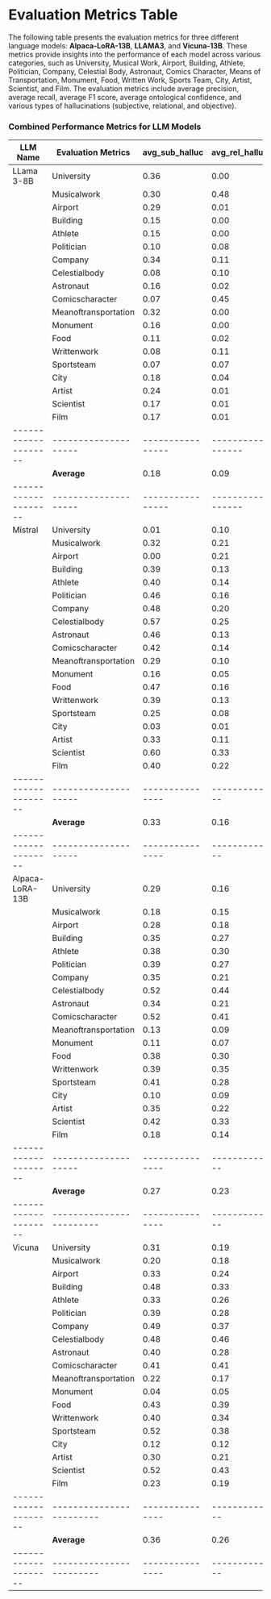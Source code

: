 # Evaluation Metrics Table

The following table presents the evaluation metrics for three different language models: **Alpaca-LoRA-13B**, **LLAMA3**, and **Vicuna-13B**. These metrics provide insights into the performance of each model across various categories, such as University, Musical Work, Airport, Building, Athlete, Politician, Company, Celestial Body, Astronaut, Comics Character, Means of Transportation, Monument, Food, Written Work, Sports Team, City, Artist, Scientist, and Film. The evaluation metrics include average precision, average recall, average F1 score, average ontological confidence, and various types of hallucinations (subjective, relational, and objective).

### Combined Performance Metrics for LLM Models
| LLM Name           | Evaluation Metrics | avg_sub_halluc | avg_rel_halluc | avg_obj_halluc |
|--------------------|--------------------|----------------|----------------|----------------|
|LLama 3-8B          | University         | 0.36           | 0.00           | 0.06           |
|                    | Musicalwork        | 0.30           | 0.48           | 0.29           |
|                    | Airport            | 0.29           | 0.01           | 0.15           |
|                    | Building           | 0.15           | 0.00           | 0.13           |
|                    | Athlete            | 0.15           | 0.00           | 0.14           |
|                    | Politician         | 0.10           | 0.08           | 0.20           |
|                    | Company            | 0.34           | 0.11           | 0.36           |
|                    | Celestialbody      | 0.08           | 0.10           | 0.42           |
|                    | Astronaut          | 0.16           | 0.02           | 0.46           |
|                    | Comicscharacter    | 0.07           | 0.45           | 0.16           |
|                    | Meanoftransportation| 0.32           | 0.00           | 0.22           |
|                    | Monument           | 0.16           | 0.00           | 0.15           |
|                    | Food               | 0.11           | 0.02           | 0.10           |
|                    | Writtenwork        | 0.08           | 0.11           | 0.33           |
|                    | Sportsteam         | 0.07           | 0.07           | 0.12           |
|                    | City               | 0.18           | 0.04           | 0.66           |
|                    | Artist             | 0.24           | 0.01           | 0.08           |
|                    | Scientist          | 0.17           | 0.01           | 0.25           |
|                    | Film               | 0.17           | 0.01           | 0.18           |
|--------------------|--------------------|----------------|----------------|----------------|
|                    | **Average**        | 0.18           | 0.09           | 0.24           |
|--------------------|--------------------|----------------|----------------|----------------|
| Mistral            | University         | 0.01           | 0.10           | 0.03           |
|                    | Musicalwork        | 0.32           | 0.21           | 0.24          |
|                    | Airport            | 0.00           | 0.21           | 0.16          |
|                    | Building           | 0.39          | 0.13       | 0.19   | 0.87         | 0.04           | 0.13           | 0.13          |
|                    | Athlete            | 0.40          | 0.14       | 0.21   | 0.90         | 0.02           | 0.10           | 0.21          |
|                    | Politician         | 0.46          | 0.16       | 0.23   | 0.91         | 0.02           | 0.09           | 0.18          |
|                    | Company            | 0.48          | 0.20       | 0.27   | 0.76         | 0.11           | 0.24           | 0.29          |
|                    | Celestialbody      | 0.57          | 0.25       | 0.33   | 0.92         | 0.01           | 0.08           | 0.43          |
|                    | Astronaut          | 0.46          | 0.13       | 0.20   | 0.90         | 0.01           | 0.10           | 0.53          |
|                    | Comicscharacter    | 0.42          | 0.14       | 0.21   | 0.92         | 0.58           | 0.08           | 0.14          |
|                    | Meanoftransportation | 0.29        | 0.10       | 0.14   | 0.78         | 0.03           | 0.22           | 0.30          |
|                    | Monument           | 0.16          | 0.05       | 0.08   | 1.00         | 0.00           | 0.00           | 0.00          |
|                    | Food               | 0.47          | 0.16       | 0.24   | 0.94         | 0.03           | 0.06           | 0.07          |
|                    | Writtenwork        | 0.39          | 0.13       | 0.20   | 0.97         | 0.03           | 0.08           | 0.26          |
|                    | Sportsteam         | 0.25          | 0.08       | 0.12   | 0.88         | 0.04           | 0.15           | 0.19          |
|                    | City               | 0.03          | 0.01       | 0.01   | 0.89         | 0.03           | 0.11           | 0.42          |
|                    | Artist             | 0.33          | 0.11       | 0.17   | 0.78         | 0.00           | 0.22           | 0.10          |
|                    | Scientist          | 0.60          | 0.33       | 0.39   | 0.82         | 0.02           | 0.18           | 0.32          |
|                    | Film               | 0.40          | 0.22       | 0.26   | 0.84         | 0.04           | 0.16           | 0.27          |
|--------------------|--------------------|---------------|------------|--------|--------------|----------------|----------------|---------------|
|                    | **Average**        | 0.33          | 0.16       | 0.20   | 0.81         | 0.07           | 0.16           | 0.19          |
|--------------------|--------------------|---------------|------------|--------|--------------|-----------------|----------------|---------------|
| Alpaca-LoRA-13B    | University         | 0.29          | 0.16       | 0.20   | 0.89         | 0.13           | 0.11           | 0.26          |
|                    | Musicalwork        | 0.18          | 0.15       | 0.15   | 0.85         | 0.32           | 0.15           | 0.33          |
|                    | Airport            | 0.28          | 0.18       | 0.20   | 0.94         | 0.12           | 0.06           | 0.45          |
|                    | Building           | 0.35          | 0.27       | 0.29   | 0.93         | 0.17           | 0.07           | 0.32          |
|                    | Athlete            | 0.38          | 0.30       | 0.32   | 0.94         | 0.11           | 0.06           | 0.27          |
|                    | Politician         | 0.39          | 0.27       | 0.30   | 0.92         | 0.15           | 0.08           | 0.38          |
|                    | Company            | 0.35          | 0.21       | 0.25   | 0.95         | 0.17           | 0.05           | 0.44          |
|                    | Celestialbody      | 0.52          | 0.44       | 0.47   | 0.96         | 0.12           | 0.04           | 0.49          |
|                    | Astronaut          | 0.34          | 0.21       | 0.25   | 0.87         | 0.08           | 0.13           | 0.58          |
|                    | Comicscharacter    | 0.52          | 0.41       | 0.45   | 0.93         | 0.62           | 0.07           | 0.42          |
|                    | Meanoftransportation | 0.13        | 0.09       | 0.10   | 0.97         | 0.18           | 0.03           | 0.36          |
|                    | Monument           | 0.11          | 0.07       | 0.08   | 0.97         | 0.13           | 0.03           | 0.31          |
|                    | Food               | 0.38          | 0.30       | 0.31   | 0.92         | 0.12           | 0.08           | 0.26          |
|                    | Writtenwork        | 0.39          | 0.35       | 0.36   | 0.90         | 0.20           | 0.10           | 0.50          |
|                    | Sportsteam         | 0.41          | 0.28       | 0.31   | 0.90         | 0.11           | 0.10           | 0.24          |
|                    | City               | 0.10          | 0.09       | 0.09   | 0.96         | 0.07           | 0.04           | 0.68          |
|                    | Artist             | 0.35          | 0.22       | 0.26   | 0.83         | 0.07           | 0.17           | 0.26          |
|                    | Scientist          | 0.42          | 0.33       | 0.34   | 0.92         | 0.14           | 0.08           | 0.43          |
|                    | Film               | 0.18          | 0.14       | 0.15   | 0.82         | 0.08           | 0.18           | 0.33          |
|--------------------|--------------------|---------------|------------|--------|--------------|----------------|----------------|----------------|
|                    | **Average**        | 0.27          | 0.23       | 0.25   | 0.91         | 0.16           | 0.17           | 0.23          |
|--------------------|------------------------|---------------|------------|--------|---------------|----------------|----------------|----------------|
| Vicuna             | University             | 0.31          | 0.19       | 0.23   | 0.92          | 0.11           | 0.08           | 0.21           |
|                    | Musicalwork            | 0.20          | 0.18       | 0.18   | 0.89          | 0.32           | 0.11           | 0.27           |
|                    | Airport                | 0.33          | 0.24       | 0.27   | 0.92          | 0.03           | 0.08           | 0.27           |
|                    | Building               | 0.48          | 0.33       | 0.38   | 0.98          | 0.02           | 0.02           | 0.22           |
|                    | Athlete                | 0.33          | 0.26       | 0.29   | 0.92          | 0.01           | 0.08           | 0.13           |
|                    | Politician             | 0.39          | 0.28       | 0.32   | 0.89          | 0.11           | 0.11           | 0.29           |
|                    | Company                | 0.49          | 0.37       | 0.41   | 1.00          | 0.09           | 0.00           | 0.36           |
|                    | Celestialbody          | 0.48          | 0.46       | 0.46   | 0.97          | 0.05           | 0.03           | 0.46           |
|                    | Astronaut              | 0.40          | 0.28       | 0.32   | 0.87          | 0.06           | 0.13           | 0.28           |
|                    | Comicscharacter        | 0.41          | 0.41       | 0.40   | 0.97          | 0.64           | 0.03           | 0.28           |
|                    | Meanoftransportation   | 0.22          | 0.17       | 0.18   | 0.94          | 0.14           | 0.06           | 0.41           |
|                    | Monument               | 0.04          | 0.05       | 0.05   | 0.94          | 0.18           | 0.06           | 0.31           |
|                    | Food                   | 0.43          | 0.39       | 0.39   | 0.94          | 0.05           | 0.06           | 0.20           |
|                    | Writtenwork            | 0.40          | 0.34       | 0.36   | 0.92          | 0.12           | 0.08           | 0.33           |
|                    | Sportsteam             | 0.52          | 0.38       | 0.42   | 0.91          | 0.04           | 0.09           | 0.11           |
|                    | City                   | 0.12          | 0.12       | 0.12   | 0.98          | 0.04           | 0.02           | 0.67           |
|                    | Artist                 | 0.30          | 0.21       | 0.23   | 0.89          | 0.03           | 0.11           | 0.13           |
|                    | Scientist              | 0.52          | 0.43       | 0.46   | 0.95          | 0.05           | 0.05           | 0.30           |
|                    | Film                   | 0.23          | 0.19       | 0.20   | 0.94          | 0.30           | 0.06           | 0.19           |
|--------------------|------------------------|---------------|------------|--------|---------------|----------------|----------------|----------------|
|                    | **Average**            | 0.36          | 0.26       | 0.29   | 0.92          | 0.11           | 0.07           | 0.27           |
|--------------------|------------------------|---------------|------------|--------|---------------|----------------|----------------|----------------|
